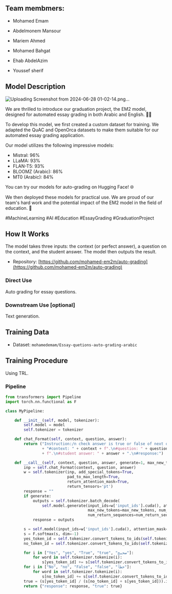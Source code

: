 ## Team membmers:
- Mohamed Emam

- Abdelmonem Mansour

- Mariem Ahmed

- Mohamed Bahgat

- Ehab AbdelAzim

- Youssef sherif

## Model Description
![Uploading Screenshot from 2024-06-28 01-02-14.png…]()

We are thrilled to introduce our graduation project, the EM2 model, designed for automated essay grading in both Arabic and English. 📝✨

To develop this model, we first created a custom dataset for training. We adapted the QuAC and OpenOrca datasets to make them suitable for our automated essay grading application.

Our model utilizes the following impressive models:

- Mistral: 96%
- LLaMA: 93%
- FLAN-T5: 93%
- BLOOMZ (Arabic): 86%
- MT0 (Arabic): 84%

You can try our models for auto-grading on Hugging Face! 🌐

We then deployed these models for practical use. We are proud of our team's hard work and the potential impact of the EM2 model in the field of education. 🌟

#MachineLearning #AI #Education #EssayGrading #GraduationProject


## How It Works

The model takes three inputs: the context (or perfect answer), a question on the context, and the student answer. The model then outputs the result.

- Repository: [https://github.com/mohamed-em2m/auto-grading](https://github.com/mohamed-em2m/auto-grading)

### Direct Use

Auto grading for essay questions.

### Downstream Use [optional]

Text generation.

## Training Data

- Dataset: `mohamedemam/Essay-quetions-auto-grading-arabic`

## Training Procedure

Using TRL.

### Pipeline

```python
from transformers import Pipeline
import torch.nn.functional as F

class MyPipeline:

    def __init__(self, model, tokenizer):
        self.model = model
        self.tokenizer = tokenizer

    def chat_Format(self, context, question, answer):
        return ("Instruction:/n check answer is true or false of next question using context below:\n" 
                + "#context: " + context + f".\n#question: " + question 
                + f".\n#student answer: " + answer + ".\n#response:")

    def __call__(self, context, question, answer, generate=1, max_new_tokens=4, num_beams=2, do_sample=False, num_return_sequences=1):
        inp = self.chat_Format(context, question, answer)
        w = self.tokenizer(inp, add_special_tokens=True,
                           pad_to_max_length=True,
                           return_attention_mask=True,
                           return_tensors='pt')
        response = ""
        if generate:
            outputs = self.tokenizer.batch_decode(
                self.model.generate(input_ids=w['input_ids'].cuda(), attention_mask=w['attention_mask'].cuda(),
                                    max_new_tokens=max_new_tokens, num_beams=num_beams, do_sample=do_sample,
                                    num_return_sequences=num_return_sequences), skip_special_tokens=True)
            response = outputs

        s = self.model(input_ids=w['input_ids'].cuda(), attention_mask=w['attention_mask'].cuda())['logits'][0][-1]
        s = F.softmax(s, dim=-1)
        yes_token_id = self.tokenizer.convert_tokens_to_ids(self.tokenizer.tokenize("True")[0])
        no_token_id = self.tokenizer.convert_tokens_to_ids(self.tokenizer.tokenize("False")[0])

        for i in ["Yes", "yes", "True", "true", "صحيح"]:
            for word in self.tokenizer.tokenize(i):
                s[yes_token_id] += s[self.tokenizer.convert_tokens_to_ids(word)]
        for i in ["No", "no", "False", "false", "خطأ"]:
            for word in self.tokenizer.tokenize(i):
                s[no_token_id] += s[self.tokenizer.convert_tokens_to_ids(word)]
        true = (s[yes_token_id] / (s[no_token_id] + s[yes_token_id])).item()
        return {"response": response, "true": true}
